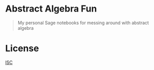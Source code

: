 # Abstract Algebra Fun

> My personal Sage notebooks for messing around with abstract algebra

# License

[ISC](LICENSE)
